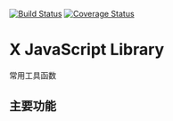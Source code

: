 [![Build Status](https://travis-ci.org/x3platform/x-js.svg?branch=master)](https://travis-ci.org/x3platform/x-js) [![Coverage Status](https://coveralls.io/repos/github/x3platform/x-js/badge.svg?branch=master)](https://coveralls.io/github/x3platform/x-js?branch=master) 

# X JavaScript Library  
常用工具函数

## 主要功能
